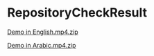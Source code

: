 # RepositoryCheckResult

[Demo in English.mp4.zip](https://github.com/LinaAlmusfir/RepositoryCheckResult/files/10418102/Demo.in.English.mp4.zip)

[Demo in Arabic.mp4.zip](https://github.com/LinaAlmusfir/RepositoryCheckResult/files/10418104/Demo.in.Arabic.mp4.zip)

